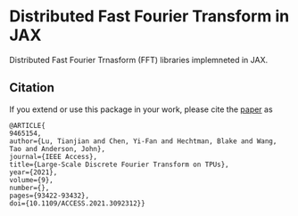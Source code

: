 # Distributed Fast Fourier Transform in JAX

Distributed Fast Fourier Trnasform (FFT) libraries implemneted in JAX.

## Citation

If you extend or use this package in your work, please cite the [paper](https://ieeexplore.ieee.org/document/9465154)
as

```
@ARTICLE{
9465154,
author={Lu, Tianjian and Chen, Yi-Fan and Hechtman, Blake and Wang, Tao and Anderson, John},
journal={IEEE Access},
title={Large-Scale Discrete Fourier Transform on TPUs},
year={2021},
volume={9},
number={},
pages={93422-93432},
doi={10.1109/ACCESS.2021.3092312}}
```
